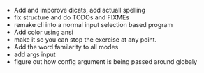 - Add and imporove dicats, add actuall spelling
- fix structure and do TODOs and FIXMEs
- remake cli into a normal input selection based program
- Add color using ansi
- make it so you can stop the exercise at any point.
- Add the word familarity to all modes
- add args input
- figure out how config argument is being passed around globaly